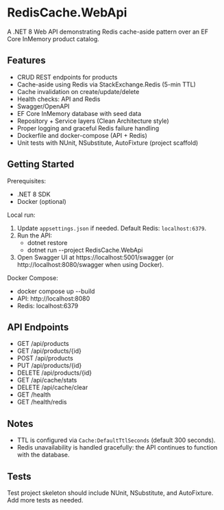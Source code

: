 # RedisCache.WebApi

A .NET 8 Web API demonstrating Redis cache-aside pattern over an EF Core InMemory product catalog.

## Features
- CRUD REST endpoints for products
- Cache-aside using Redis via StackExchange.Redis (5-min TTL)
- Cache invalidation on create/update/delete
- Health checks: API and Redis
- Swagger/OpenAPI
- EF Core InMemory database with seed data
- Repository + Service layers (Clean Architecture style)
- Proper logging and graceful Redis failure handling
- Dockerfile and docker-compose (API + Redis)
- Unit tests with NUnit, NSubstitute, AutoFixture (project scaffold)

## Getting Started

Prerequisites:
- .NET 8 SDK
- Docker (optional)

Local run:
1. Update `appsettings.json` if needed. Default Redis: `localhost:6379`.
2. Run the API:
   - dotnet restore
   - dotnet run --project RedisCache.WebApi
3. Open Swagger UI at https://localhost:5001/swagger (or http://localhost:8080/swagger when using Docker).

Docker Compose:
- docker compose up --build
- API: http://localhost:8080
- Redis: localhost:6379

## API Endpoints
- GET /api/products
- GET /api/products/{id}
- POST /api/products
- PUT /api/products/{id}
- DELETE /api/products/{id}
- GET /api/cache/stats
- DELETE /api/cache/clear
- GET /health
- GET /health/redis

## Notes
- TTL is configured via `Cache:DefaultTtlSeconds` (default 300 seconds).
- Redis unavailability is handled gracefully: the API continues to function with the database.

## Tests
Test project skeleton should include NUnit, NSubstitute, and AutoFixture. Add more tests as needed.
